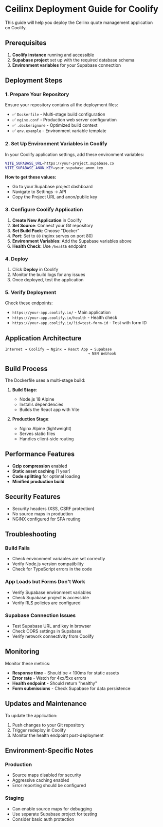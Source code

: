 # Ceilinx Deployment Guide for Coolify

This guide will help you deploy the Ceilinx quote management application on Coolify.

## Prerequisites

1. **Coolify instance** running and accessible
2. **Supabase project** set up with the required database schema
3. **Environment variables** for your Supabase connection

## Deployment Steps

### 1. Prepare Your Repository

Ensure your repository contains all the deployment files:
- ✅ `Dockerfile` - Multi-stage build configuration
- ✅ `nginx.conf` - Production web server configuration  
- ✅ `.dockerignore` - Optimized build context
- ✅ `env.example` - Environment variable template

### 2. Set Up Environment Variables in Coolify

In your Coolify application settings, add these environment variables:

```bash
VITE_SUPABASE_URL=https://your-project.supabase.co
VITE_SUPABASE_ANON_KEY=your_supabase_anon_key
```

**How to get these values:**
- Go to your Supabase project dashboard
- Navigate to Settings → API
- Copy the Project URL and anon/public key

### 3. Configure Coolify Application

1. **Create New Application** in Coolify
2. **Set Source**: Connect your Git repository
3. **Set Build Pack**: Choose "Docker" 
4. **Port**: Set to `80` (nginx serves on port 80)
5. **Environment Variables**: Add the Supabase variables above
6. **Health Check**: Use `/health` endpoint

### 4. Deploy

1. Click **Deploy** in Coolify
2. Monitor the build logs for any issues
3. Once deployed, test the application

### 5. Verify Deployment

Check these endpoints:
- `https://your-app.coolify.io/` - Main application
- `https://your-app.coolify.io/health` - Health check
- `https://your-app.coolify.io/?id=test-form-id` - Test with form ID

## Application Architecture

```
Internet → Coolify → Nginx → React App → Supabase
                                      → N8N Webhook
```

## Build Process

The Dockerfile uses a multi-stage build:

1. **Build Stage**: 
   - Node.js 18 Alpine
   - Installs dependencies
   - Builds the React app with Vite

2. **Production Stage**:
   - Nginx Alpine (lightweight)
   - Serves static files
   - Handles client-side routing

## Performance Features

- **Gzip compression** enabled
- **Static asset caching** (1 year)
- **Code splitting** for optimal loading
- **Minified production build**

## Security Features

- Security headers (XSS, CSRF protection)
- No source maps in production
- NGINX configured for SPA routing

## Troubleshooting

### Build Fails
- Check environment variables are set correctly
- Verify Node.js version compatibility
- Check for TypeScript errors in the code

### App Loads but Forms Don't Work
- Verify Supabase environment variables
- Check Supabase project is accessible
- Verify RLS policies are configured

### Supabase Connection Issues
- Test Supabase URL and key in browser
- Check CORS settings in Supabase
- Verify network connectivity from Coolify

## Monitoring

Monitor these metrics:
- **Response time** - Should be < 100ms for static assets
- **Error rate** - Watch for 4xx/5xx errors
- **Health endpoint** - Should return "healthy"
- **Form submissions** - Check Supabase for data persistence

## Updates and Maintenance

To update the application:
1. Push changes to your Git repository
2. Trigger redeploy in Coolify
3. Monitor the health endpoint post-deployment

## Environment-Specific Notes

### Production
- Source maps disabled for security
- Aggressive caching enabled
- Error reporting should be configured

### Staging
- Can enable source maps for debugging
- Use separate Supabase project for testing
- Consider basic auth protection

